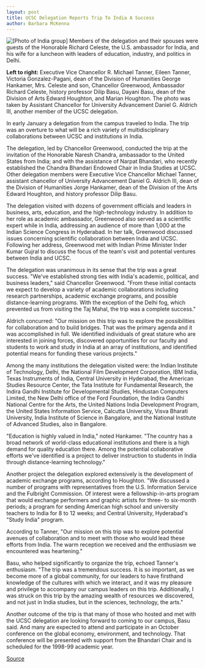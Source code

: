 ```yaml
---
layout: post
title: UCSC Delegation Reports Trip To India A Success
author: Barbara McKenna
---
```


![\[Photo of India group\]][1] Members of the delegation and their spouses were guests of the Honorable Richard Celeste, the U.S. ambassador for India, and his wife for a luncheon with leaders of education, industry, and politics in Delhi.

**Left to right:** Executive Vice Chancellor R. Michael Tanner, Eileen Tanner, Victoria Gonzalez-Pagani, dean of the Division of Humanities George Hankamer, Mrs. Celeste and son, Chancellor Greenwood, Ambassador Richard Celeste, history professor Dilip Basu, Dayani Basu, dean of the Division of Arts Edward Houghton, and Marian Houghton. The photo was taken by Assistant Chancellor for University Advancement Daniel G. Aldrich III, another member of the UCSC delegation.

In early January a delegation from the campus traveled to India. The trip was an overture to what will be a rich variety of multidisciplinary collaborations between UCSC and institutions in India.

The delegation, led by Chancellor Greenwood, conducted the trip at the invitation of the Honorable Naresh Chandra, ambassador to the United States from India; and with the assistance of Narpat Bhandari, who recently established the Chandra Bhandari Endowed Chair in India Studies at UCSC. Other delegation members were Executive Vice Chancellor Michael Tanner, assistant chancellor of University Advancement Daniel G. Aldrich III, dean of the Division of Humanities Jorge Hankamer, dean of the Division of the Arts Edward Houghton, and history professor Dilip Basu.

The delegation visited with dozens of government officials and leaders in business, arts, education, and the high-technology industry. In addition to her role as academic ambassador, Greenwood also served as a scientific expert while in India, addressing an audience of more than 1,000 at the Indian Science Congress in Hyderabad. In her talk, Greenwood discussed issues concerning scientific collaboration between India and UCSC. Following her address, Greenwood met with Indian Prime Minister Inder Kumar Gujral to discuss the focus of the team's visit and potential ventures between India and UCSC.

The delegation was unanimous in its sense that the trip was a great success. "We've established strong ties with India's academic, political, and business leaders," said Chancellor Greenwood. "From these initial contacts we expect to develop a variety of academic collaborations including research partnerships, academic exchange programs, and possible distance-learning programs. With the exception of the Delhi fog, which prevented us from visiting the Taj Mahal, the trip was a complete success."

Aldrich concurred: "Our mission on this trip was to explore the possibilities for collaboration and to build bridges. That was the primary agenda and it was accomplished in full. We identified individuals of great stature who are interested in joining forces, discovered opportunities for our faculty and students to work and study in India at an array of institutions, and identified potential means for funding these various projects."

Among the many institutions the delegation visited were: the Indian Institute of Technology, Delhi, the National Film Development Corporation, IBM India, Texas Instruments of India, Central University in Hyderabad, the American Studies Resource Center, the Tata Institute for Fundamental Research, the Indira Gandhi Institute for Developmental Studies, Hindustan Computers Limited, the New Delhi office of the Ford Foundation, the Indira Gandhi National Centre for the Arts, the United Nations India Development Program, the United States Information Service, Calcutta University, Visva Bharati University, India Institute of Science in Bangalore, and the National Institute of Advanced Studies, also in Bangalore.

"Education is highly valued in India," noted Hankamer. "The country has a broad network of world-class educational institutions and there is a high demand for quality education there. Among the potential collaborative efforts we've identified is a project to deliver instruction to students in India through distance-learning technology."

Another project the delegation explored extensively is the development of academic exchange programs, according to Houghton. "We discussed a number of programs with representatives from the U.S. Information Service and the Fulbright Commission. Of interest were a fellowship-in-arts program that would exchange performers and graphic artists for three- to six-month periods; a program for sending American high school and university teachers to India for 8 to 12 weeks; and Central University, Hyderabad's "Study India" program.

According to Tanner, "Our mission on this trip was to explore potential avenues of collaboration and to meet with those who would lead these efforts from India. The warm reception we received and the enthusiasm we encountered was heartening."

Basu, who helped significantly to organize the trip, echoed Tanner's enthusiasm. "The trip was a tremendous success. It is so important, as we become more of a global community, for our leaders to have firsthand knowledge of the cultures with which we interact, and it was my pleasure and privilege to accompany our campus leaders on this trip. Additionally, I was struck on this trip by the amazing wealth of resources we discovered, and not just in India studies, but in the sciences, technology, the arts."

Another outcome of the trip is that many of those who hosted and met with the UCSC delegation are looking forward to coming to our campus, Basu said. And many are expected to attend and participate in an October conference on the global economy, environment, and technology. That conference will be presented with support from the Bhandari Chair and is scheduled for the 1998-99 academic year.

[1]: http://www1.ucsc.edu/oncampus/currents/97-98/art/india.98-03-02.gif

[Source](http://www1.ucsc.edu/oncampus/currents/97-98/03-02/india.htm "Permalink to India trip report: 03-02-98")
